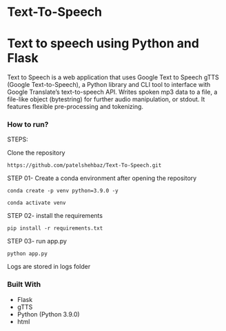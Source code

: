 # Text-To-Speech

# Text to speech using Python and Flask

Text to Speech is a web application that uses Google Text to Speech gTTS (Google Text-to-Speech), a Python library and CLI tool to interface with Google Translate’s text-to-speech API. Writes spoken mp3 data to a file, a file-like object (bytestring) for further audio manipulation, or stdout. It features flexible pre-processing and tokenizing.

### How to run?

STEPS:

Clone the repository

`https://github.com/patelshehbaz/Text-To-Speech.git`

STEP 01- Create a conda environment after opening the repository

`conda create -p venv python=3.9.0 -y`

`conda activate venv`

STEP 02- install the requirements

`pip install -r requirements.txt`

STEP 03- run app.py

`python app.py`

Logs are stored in logs folder

### Built With

- Flask
- gTTS
- Python (Python 3.9.0)
- html
